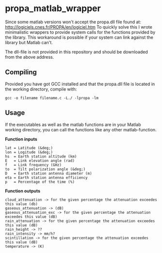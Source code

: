propa_matlab_wrapper
====================

Since some matlab versions won't accept the propa.dll file found at: http://logiciels.cnes.fr/PROPA/en/logiciel.htm
To quickly solve this I wrote minimalistic wrappers to provide system calls for the functions provided by the library. This workaround is possible if your system can link against the library but Matlab can't.

The dll-file is not provided in this repository and should be downloaded from the above address.


## Compiling
Provided you have got GCC installed and that the propa.dll file is located in the working directory, compile with:
```
gcc -o filename filename.c -L./ -lpropa -lm
```


## Usage
If the executables as well as the matlab functions are in your Matlab working directory, you can call the functions like any other matlab-function.

**Function inputs**
```
lat = Latitude (&deg;)
lon = Logitude (&deg;)
hs  = Earth station altitude (km)
E   = Link elevation angle (rad)
f   = Link frequency (GHz)
to  = Tilt polarization angle (&deg;)
D   = Earth station antenna diameter (m)
eta = Earth station antenna efficiency
p   = Percentage of the time (%)
```

**Function outputs**
```
cloud_attenuation -> for the given percentage the attenuation exceedes this value (db)
gaseous_attenuation -> (dB)
gaseous_attenuation_exc -> for the given percentage the attenuation exceedes this value (dB)
rain_attenuation -> for the given percentage the attenuation exceedes this value (dB)
rain_height -> ??
rain_intensity -> mm/h?
scintillation -> for the given percentage the attenuation exceedes this value (dB)
temperature -> (K)
```